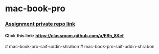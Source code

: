 # mac-book-pro
### [Assignment private repo link](https://classroom.github.com/a/E9h_8Kef)
#### Click this link: https://classroom.github.com/a/E9h_8Kef
#   m a c - b o o k - p r o - s a i f - u d d i n - s h r a b o n  
 # mac-book-pro-saif-uddin-shrabon
